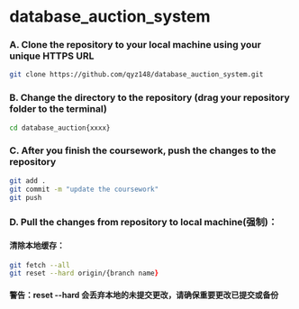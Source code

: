 # database_auction_system


### A. Clone the repository to your local machine using your unique HTTPS URL

```zsh
git clone https://github.com/qyz148/database_auction_system.git
```

### B. Change the directory to the repository (drag your repository folder to the terminal)

```zsh
cd database_auction{xxxx}
```

### C. After you finish the coursework, push the changes to the repository

```zsh
git add .
git commit -m "update the coursework"
git push
```
### D. Pull the changes from repository to local machine(强制)：
#### 清除本地缓存：

```zsh
git fetch --all
git reset --hard origin/{branch name}
```
#### 警告：reset --hard 会丢弃本地的未提交更改，请确保重要更改已提交或备份

